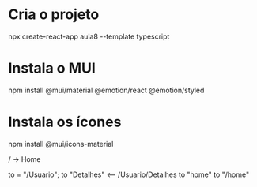 
# Cria o projeto
npx create-react-app aula8 --template typescript

# Instala o MUI
npm install @mui/material @emotion/react @emotion/styled

# Instala os ícones
npm install @mui/icons-material


/ -> Home

to = "/Usuario";
to "Detalhes" <-- /Usuario/Detalhes
to "home" to "/home"